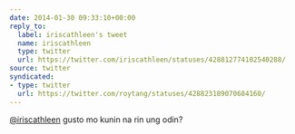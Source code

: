 ```yaml
---
date: 2014-01-30 09:33:10+00:00
reply_to:
  label: iriscathleen's tweet
  name: iriscathleen
  type: twitter
  url: https://twitter.com/iriscathleen/statuses/428812774102540288/
source: twitter
syndicated:
- type: twitter
  url: https://twitter.com/roytang/statuses/428823189070684160/
---
```


[@iriscathleen](https://twitter.com/iriscathleen/) gusto mo kunin na rin ung odin?